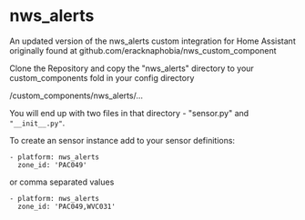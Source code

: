 # nws_alerts
An updated version of the nws_alerts custom integration for Home Assistant originally found at github.com/eracknaphobia/nws_custom_component

Clone the Repository and copy the "nws_alerts" directory to your custom_components fold in your config directory

<config directory>/custom_components/nws_alerts/...
  
You will end up with two files in that directory - "sensor.py" and ```"__init__.py"```.

To create an sensor instance add to your sensor definitions:
```
- platform: nws_alerts
  zone_id: 'PAC049'
```
or comma separated values

```
- platform: nws_alerts
  zone_id: 'PAC049,WVC031'
```

